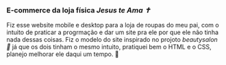 ### E-commerce da loja física *Jesus te Ama ✝️*

Fiz esse website mobile e desktop para a loja de roupas do meu pai, com o intuito de praticar a progrmação e dar um site pra ele por que ele não tinha nada dessas coisas. Fiz o
modelo do site inspirado no projoto *beautysalon 💇* já que os dois tinham o mesmo intuito, pratiquei bem o HTML e o CSS, planejo melhorar ele daqui um tempo. 🧢
